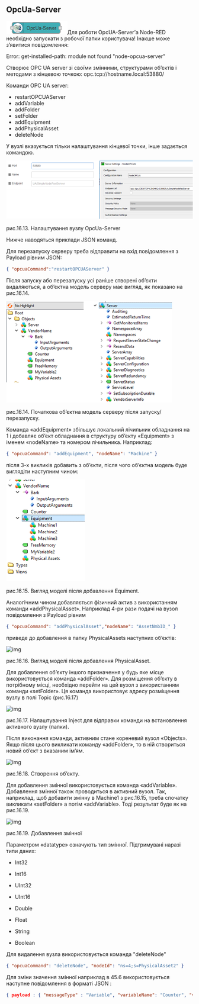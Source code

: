 ## OpcUa-Server

![img](media/opcua_server.png)Для роботи OpcUA-Server’а Node-RED необхідно запускати з робочої папки користувача! Інакше може з’явитися повідомлення: 

Error: get-installed-path: module not found "node-opcua-server"

Створює  OPC UA server зі своїми змінними, структурами об’єктів і методами з кінцевою точкою: opc.tcp://hostname.local:53880/

Команди OPC UA server: 

- restartOPCUAServer
- addVariable
- addFolder
- setFolder
- addEquipment
- addPhysicalAsset
- deleteNode

У вузлі вказується тільки налаштування кінцевої точки, інше задається командою.

![img](media/16_13.png)

рис.16.13. Налаштування вузлу OpcUa-Server

Нижче наводяться приклади JSON команд.

Для перезапуску серверу треба відправити на вхід повідомлення з Payload рівним JSON:

```json
{ "opcuaCommand":"restartOPCUAServer" }
```

Після запуску або перезапуску усі раніше створені об’єкти видаляються, а об’єктна модель серверу має вигляд, як показано на рис.16.14. 

 ![img](media/16_14.png)

рис.16.14. Початкова об’єктна модель серверу після запуску/перезапуску.  

Команда «addEquipment» збільшує локальний лічильник обладнання на 1 і добавляє об’єкт обладнання в структуру об’єкту «Equipment» з іменем «nodeName» та номером лічильника. Наприклад: 

```json
{ "opcuaCommand": "addEquipment", "nodeName": "Machine" }
```

після 3-х викликів добавить з об’єкти, після чого об’єктна модель буде виглядіти наступним чином:

![img](media/16_15.png)

рис.16.15. Вигляд моделі після добавлення Equiment.

Аналогічним чином добавляється фізичний актив з використанням команди «addPhysicalAsset». Наприклад 4-ри рази подачі на вузол  повідомлення з Payload рівним 

```json
{ "opcuaCommand": "addPhysicalAsset","nodeName": "AssetNmbID_" }
```

приведе до добавлення в папку PhysicalAssets наступних об’єктів:

![img](file:///C:\Users\san\AppData\Local\Temp\msohtmlclip1\01\clip_image010.jpg)

 

рис.16.16. Вигляд моделі після добавлення PhysicalAsset.

Для добавлення об’єкту іншого призначення у будь яке місце використовується команда «addFolder». Для розміщення об’єкту в потрібному місці, необхідно перейти на цей вузол з використанням команди «setFolder». Ця команда використовує адресу розміщення вузлу в полі Topic (рис.16.17)

![img](file:///C:\Users\san\AppData\Local\Temp\msohtmlclip1\01\clip_image012.jpg)

рис.16.17. Налаштування Inject для відправки команди на встановлення активного вузлу (папки).

Після виконання команди, активним стане кореневий вузол «Objects». Якщо після цього викликати команду «addFolder», то в ній створиться новий об’єкт з вказаним ім’ям. 

![img](file:///C:\Users\san\AppData\Local\Temp\msohtmlclip1\01\clip_image014.gif)

рис.16.18. Створення об’єкту. 

 Для добавлення змінної використовується команда «addVariable». Добавлення змінної також проводиться в активний вузол. Так, наприклад, щоб добавити змінну в Machine1 з рис.16.15, треба спочатку викликати «setFolder» а потім «addVariable». Тоді результат буде як на рис.16.19.

![img](file:///C:\Users\san\AppData\Local\Temp\msohtmlclip1\01\clip_image016.gif)

рис.16.19. Добавлення змінної

Параметром «datatype» означують тип змінної. Підтримувані наразі типи даних:

- Int32

- Int16

- UInt32

- UInt16

- Double

- Float

- String

- Boolean 


Для видалення вузла використовується команда "deleteNode"

```json
{ "opcuaCommand": "deleteNode", "nodeId": "ns=4;s=PhysicalAsset2" }
```

Для зміни значення змінної наприклад в 45.6 використовується наступне повідомлення в форматі JSON :

```json
{ payload : { "messageType" : "Variable", "variableName": "Counter", "variableValue": 45.6 }};
```

